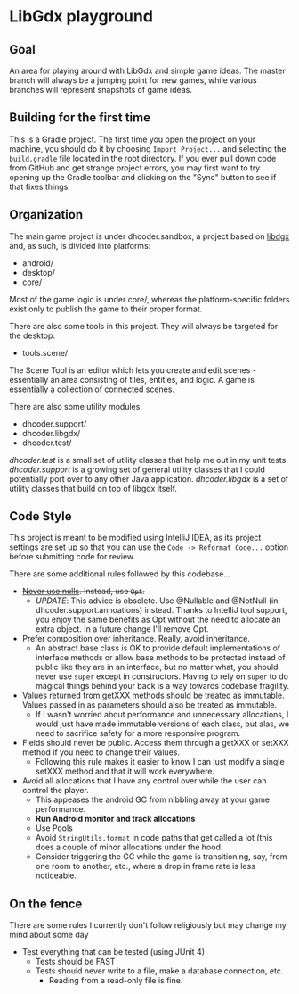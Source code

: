 # LibGdx playground

## Goal

An area for playing around with LibGdx and simple game ideas. The master branch will always be a jumping point for new
games, while various branches will represent snapshots of game ideas.

## Building for the first time

This is a Gradle project. The first time you open the project on your machine, you should do it by choosing
`Import Project...` and selecting the `build.gradle` file located in the root directory. If you ever pull down code
from GitHub and get strange project errors, you may first want to try opening up the Gradle toolbar and clicking on the
"Sync" button to see if that fixes things.

## Organization



The main game project is under dhcoder.sandbox, a project based on [libdgx](http://libgdx.badlogicgames.com/) and, as
such, is divided into platforms:

* android/
* desktop/
* core/

Most of the game logic is under core/, whereas the platform-specific folders exist only to publish the game to their
proper format.

There are also some tools in this project. They will always be targeted for the desktop.

* tools.scene/

The Scene Tool is an editor which lets you create and edit scenes - essentially an area consisting of tiles, entities,
and logic. A game is essentially a collection of connected scenes.

There are also some utility modules:

* dhcoder.support/
* dhcoder.libgdx/
* dhcoder.test/

*dhcoder.test* is a small set of utility classes that help me out in my unit tests.
*dhcoder.support* is a growing set of general utility classes that I could potentially port over to any other Java
application.
*dhcoder.libgdx* is a set of utility classes that build on top of libgdx itself.
 
## Code Style

This project is meant to be modified using IntelliJ IDEA, as its project settings are set up so that you can use the
`Code -> Reformat Code...` option before submitting code for review.
 
There are some additional rules followed by this codebase...


* ~~[Never use nulls](https://code.google.com/p/guava-libraries/wiki/UsingAndAvoidingNullExplained). Instead, use `Opt`.~~
    * *UPDATE*: This advice is obsolete. Use @Nullable and @NotNull (in dhcoder.support.annoations) instead. Thanks to IntelliJ tool support, you enjoy the same benefits as Opt without the need to allocate an extra object. In a future change I'll remove Opt.
* Prefer composition over inheritance. Really, avoid inheritance. 
    * An abstract base class is OK to provide default implementations of interface methods or allow base methods to be
    protected instead of public like they are in an interface, but no matter what, you should never use `super` except
    in constructors. Having to rely on `super` to do magical things behind your back is a way towards codebase
    fragility.
* Values returned from getXXX methods should be treated as immutable. Values passed in as parameters should also be
treated as immutable.
    * If I wasn't worried about performance and unnecessary allocations, I would just have made immutable versions of
    each class, but alas, we need to sacrifice safety for a more responsive program.
* Fields should never be public. Access them through a getXXX or setXXX method if you need to change their values.
    * Following this rule makes it easier to know I can just modify a single setXXX method and that it will work
    everywhere.
* Avoid all allocations that I have any control over while the user can control the player.
    * This appeases the android GC from nibbling away at your game performance.
    * **Run Android monitor and track allocations**
    * Use Pools
    * Avoid `StringUtils.format` in code paths that get called a lot (this does a couple of minor allocations under the
      hood.
    * Consider triggering the GC while the game is transitioning, say, from one room to another, etc., where a drop in
      frame rate is less noticeable.

## On the fence

There are some rules I currently don't follow religiously but may change my mind about some day

* Test everything that can be tested (using JUnit 4)
    * Tests should be FAST
    * Tests should never write to a file, make a database connection, etc.
        * Reading from a read-only file is fine.    
